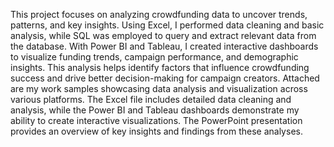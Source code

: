This project focuses on analyzing crowdfunding data to uncover trends, patterns, and key insights. 
Using Excel, I performed data cleaning and basic analysis, while SQL was employed to query and extract relevant data from the database. 
With Power BI and Tableau, I created interactive dashboards to visualize funding trends, campaign performance, and demographic insights. 
This analysis helps identify factors that influence crowdfunding success and drive better decision-making for campaign creators.
Attached are my work samples showcasing data analysis and visualization across various platforms. 
The Excel file includes detailed data cleaning and analysis, while the Power BI and Tableau dashboards demonstrate my ability to create interactive visualizations.
The PowerPoint presentation provides an overview of key insights and findings from these analyses.


